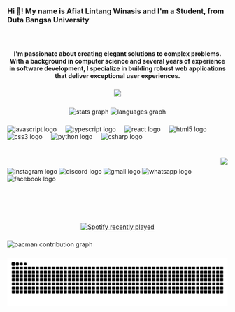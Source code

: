 <h3 align="left">Hi 👋! My name is Afiat Lintang Winasis and I'm a Student, from Duta Bangsa University</h3>

###

<br clear="both">

<h4 align="center">I'm passionate about creating elegant solutions to complex problems. With a background in computer science and several years of experience in software development, I specialize in building robust web applications that deliver exceptional user experiences.</h4>

###

<div align="center">
  <img src="https://profile-counter.glitch.me/T4N2/count.svg?"  />
</div>

###

<div align="center">
  <img src="https://github-readme-stats.vercel.app/api?username=T4N2&hide_title=false&hide_rank=false&show_icons=true&include_all_commits=true&count_private=true&disable_animations=false&theme=dracula&locale=en&hide_border=false" height="150" alt="stats graph"  />
  <img src="https://github-readme-stats.vercel.app/api/top-langs?username=T4N2&locale=en&hide_title=false&layout=compact&card_width=320&langs_count=5&theme=noctis_minimus&hide_border=false" height="150" alt="languages graph"  />
</div>

###

<div align="left">
  <img src="https://cdn.jsdelivr.net/gh/devicons/devicon/icons/javascript/javascript-original.svg" height="30" alt="javascript logo"  />
  <img width="12" />
  <img src="https://cdn.jsdelivr.net/gh/devicons/devicon/icons/typescript/typescript-original.svg" height="30" alt="typescript logo"  />
  <img width="12" />
  <img src="https://cdn.jsdelivr.net/gh/devicons/devicon/icons/react/react-original.svg" height="30" alt="react logo"  />
  <img width="12" />
  <img src="https://cdn.jsdelivr.net/gh/devicons/devicon/icons/html5/html5-original.svg" height="30" alt="html5 logo"  />
  <img width="12" />
  <img src="https://cdn.jsdelivr.net/gh/devicons/devicon/icons/css3/css3-original.svg" height="30" alt="css3 logo"  />
  <img width="12" />
  <img src="https://cdn.jsdelivr.net/gh/devicons/devicon/icons/python/python-original.svg" height="30" alt="python logo"  />
  <img width="12" />
  <img src="https://cdn.jsdelivr.net/gh/devicons/devicon/icons/csharp/csharp-original.svg" height="30" alt="csharp logo"  />
</div>

###

<br clear="both">

<img align="right" height="150" src="https://media.giphy.com/media/v1.Y2lkPTc5MGI3NjExdm1teWlzM2w1bHU5dzY4Zm0yczNueGFzaHhqc25qNzR4eDRwaXh6dSZlcD12MV9naWZzX3NlYXJjaCZjdD1n/3ohc11UljvpPKWeNva/giphy.gif"  />

###

<div align="left">
  <img src="https://img.shields.io/static/v1?message=Instagram&logo=instagram&label=&color=E4405F&logoColor=white&labelColor=&style=flat" height="35" alt="instagram logo"  />
  <img src="https://img.shields.io/static/v1?message=Discord&logo=discord&label=&color=7289DA&logoColor=white&labelColor=&style=flat" height="35" alt="discord logo"  />
  <img src="https://img.shields.io/static/v1?message=Gmail&logo=gmail&label=&color=D14836&logoColor=white&labelColor=&style=flat" height="35" alt="gmail logo"  />
  <img src="https://img.shields.io/static/v1?message=Whatsapp&logo=whatsapp&label=&color=25D366&logoColor=white&labelColor=&style=flat" height="35" alt="whatsapp logo"  />
  <img src="https://img.shields.io/static/v1?message=Facebook&logo=facebook&label=&color=1877F2&logoColor=white&labelColor=&style=flat" height="35" alt="facebook logo"  />
</div>

###

<br clear="both">

<div align="center">
  <a href="https://open.spotify.com/user/214nrhskpnosc37nhykxvlxaq">
    <img src="https://spotify-recently-played-readme.vercel.app/api?user=214nrhskpnosc37nhykxvlxaq&count=5" alt="Spotify recently played"  />
  </a>
</div>

###

<picture>
  <source media="(prefers-color-scheme: dark)" srcset="https://raw.githubusercontent.com/T4N2/T4N2/output/pacman-contribution-graph-dark.svg">
  <source media="(prefers-color-scheme: light)" srcset="https://raw.githubusercontent.com/T4N2/T4N2/output/pacman-contribution-graph.svg">
  <img alt="pacman contribution graph" src="https://raw.githubusercontent.com/T4N2/T4N2/output/pacman-contribution-graph.svg">
</picture>

###

<img src="https://raw.githubusercontent.com/T4N2/T4N2/output/snake.svg" alt="Snake animation" />

###
